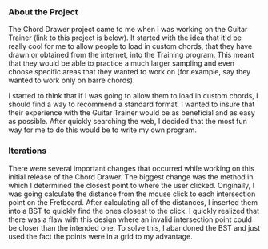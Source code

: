 ### About the Project

The Chord Drawer project came to me when I was working on the Guitar Trainer (link to this project is below). It started with the idea that it'd be really cool for me to allow people to load in custom chords, that they have drawn or obtained from the internet, into the Training program. This meant that they would be able to practice a much larger sampling and even choose specific areas that they wanted to work on (for example, say they wanted to work only on barre chords).

I started to think that if I was going to allow them to load in custom chords, I should find a way to recommend a standard format. I wanted to insure that their experience with the Guitar Trainer would be as beneficial and as easy as possible. After quickly searching the web, I decided that the most fun way for me to do this would be to write my own program.

### Iterations

There were several important changes that occurred while working on this initial release of the Chord Drawer. The biggest change was the method in which I determined the closest point to where the user clicked. Originally, I was going calculate the distance from the mouse click to each intersection point on the Fretboard. After calculating all of the distances, I inserted them into a BST to quickly find the ones closest to the click. I quickly realized that there was a flaw with this design where an invalid intersection point could be closer than the intended one. To solve this, I abandoned the BST and just used the fact the points were in a grid to my advantage.
